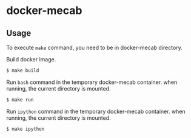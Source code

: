 # docker-mecab



## Usage

To execute `make` command, you need to be in docker-mecab directory.


Build docker image. 

```bash
$ make build
```

Run `bash` command in the temporary docker-mecab container. when running, the current directory is mounted.

```bash
$ make run
```

Run `ipython` command in the temporary docker-mecab container. when running, the current directory is mounted.

```bash
$ make ipython
```
